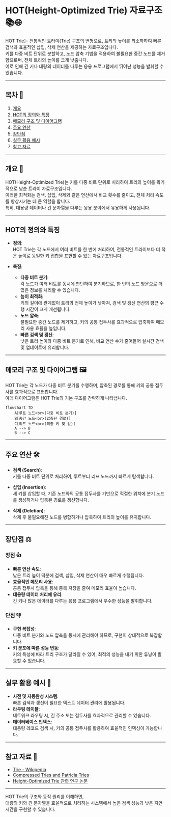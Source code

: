 # HOT(Height-Optimized Trie) 자료구조 📚🌐

HOT Trie는 전통적인 트라이(Trie) 구조의 변형으로, 트리의 높이를 최소화하여 빠른 검색과 효율적인 삽입, 삭제 연산을 제공하는 자료구조입니다.  
키를 다중 비트 단위로 분할하고, 노드 압축 기법을 적용하여 불필요한 중간 노드를 제거함으로써, 전체 트리의 높이를 크게 낮춥니다.  
이로 인해 긴 키나 대량의 데이터를 다루는 응용 프로그램에서 뛰어난 성능을 발휘할 수 있습니다.

---

## 목차 📝
1. [개요](#개요-🧐)
2. [HOT의 정의와 특징](#hot의-정의와-특징)
3. [메모리 구조 및 다이어그램](#메모리-구조-및-다이어그램-🖼️)
4. [주요 연산](#주요-연산-🛠️)
5. [장단점](#장단점-⚖️)
6. [실무 활용 예시](#실무-활용-예시-💼)
7. [참고 자료](#참고-자료-🔗)

---

## 개요 🧐
HOT(Height-Optimized Trie)는 키를 다중 비트 단위로 처리하여 트리의 높이를 획기적으로 낮춘 트라이 자료구조입니다.  
이러한 최적화는 검색, 삽입, 삭제와 같은 연산에서 비교 횟수를 줄이고, 전체 처리 속도를 향상시키는 데 큰 역할을 합니다.  
특히, 대용량 데이터나 긴 문자열을 다루는 응용 분야에서 유용하게 사용됩니다.

---

## HOT의 정의와 특징
- **정의**:  
  HOT Trie는 각 노드에서 여러 비트를 한 번에 처리하여, 전통적인 트라이보다 더 적은 높이로 동일한 키 집합을 표현할 수 있는 자료구조입니다.
  
- **특징**:
  - **다중 비트 분기**:  
    각 노드가 여러 비트를 동시에 판단하여 분기하므로, 한 번의 노드 방문으로 더 많은 정보를 처리할 수 있습니다.
  - **높이 최적화**:  
    키의 길이에 관계없이 트리의 전체 높이가 낮아져, 검색 및 갱신 연산의 평균 수행 시간이 크게 개선됩니다.
  - **노드 압축**:  
    불필요한 중간 노드를 제거하고, 키의 공통 접두사를 효과적으로 압축하여 메모리 사용 효율을 높입니다.
  - **빠른 검색 및 갱신**:  
    낮은 트리 높이와 다중 비트 분기로 인해, 비교 연산 수가 줄어들어 실시간 검색 및 업데이트에 유리합니다.

---

## 메모리 구조 및 다이어그램 🖼️
HOT Trie는 각 노드가 다중 비트 분기를 수행하며, 압축된 경로를 통해 키의 공통 접두사를 효과적으로 표현합니다.  
아래 다이어그램은 HOT Trie의 기본 구조를 간략하게 나타냅니다.

```mermaid
flowchart TD
    A[루트 노드<br>(다중 비트 분기)]
    B[중간 노드<br>(압축된 경로)]
    C[리프 노드<br>(최종 키 및 값)]
    A --> B
    B --> C
```

---

## 주요 연산 🛠️
- **검색 (Search)**:  
  키를 다중 비트 단위로 처리하여, 루트부터 리프 노드까지 빠르게 탐색합니다.
  
- **삽입 (Insertion)**:  
  새 키를 삽입할 때, 기존 노드와의 공통 접두사를 기반으로 적절한 위치에 분기 노드를 생성하거나 압축된 경로를 갱신합니다.
  
- **삭제 (Deletion)**:  
  삭제 후 불필요해진 노드를 병합하거나 압축하여 트리의 높이를 유지합니다.

---

## 장단점 ⚖️

### 장점 👍
- **빠른 연산 속도**:  
  낮은 트리 높이 덕분에 검색, 삽입, 삭제 연산이 매우 빠르게 수행됩니다.
- **효율적인 메모리 사용**:  
  공통 접두사 압축을 통해 중복 저장을 줄여 메모리 효율이 높습니다.
- **대용량 데이터 처리에 유리**:  
  긴 키나 많은 데이터를 다루는 응용 프로그램에서 우수한 성능을 발휘합니다.

### 단점 👎
- **구현 복잡성**:  
  다중 비트 분기와 노드 압축을 동시에 관리해야 하므로, 구현이 상대적으로 복잡합니다.
- **키 분포에 따른 성능 변동**:  
  키의 특성에 따라 트리 구조가 달라질 수 있어, 최적의 성능을 내기 위한 튜닝이 필요할 수 있습니다.

---

## 실무 활용 예시 💼
- **사전 및 자동완성 시스템**:  
  빠른 검색과 갱신이 필요한 텍스트 데이터 관리에 활용됩니다.
- **라우팅 테이블**:  
  네트워크 라우팅 시, 긴 주소 또는 접두사를 효과적으로 관리할 수 있습니다.
- **데이터베이스 인덱스**:  
  대용량 레코드 검색 시, 키의 공통 접두사를 활용하여 효율적인 인덱싱이 가능합니다.

---

## 참고 자료 🔗
- [Trie - Wikipedia](https://en.wikipedia.org/wiki/Trie)
- [Compressed Tries and Patricia Tries](https://en.wikipedia.org/wiki/Patricia_tree)
- [Height-Optimized Trie 관련 연구 논문](https://www.usenix.org/legacy/events/fast08/tech/full_papers/kehoe/kehoe.pdf)

---

HOT Trie의 구조와 동작 원리를 이해하면,  
대량의 키와 긴 문자열을 효율적으로 처리하는 시스템에서 높은 검색 성능과 낮은 지연 시간을 구현할 수 있습니다.